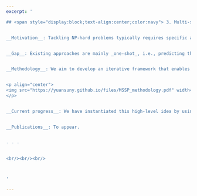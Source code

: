 ```yaml
---
excerpt: '

## <span style="display:block;text-align:center;color:navy"> 3. Multi-shot solution prediction for combinatorial optimisation </span> 


__Motivation__: Tackling NP-hard problems typically requires specific algorithmic design with extensive domain knowledge. To alleviate human effort in this costly process, we aim to develop enhanced machine learning (ML) techniques to predict the optimal solution for combinatorial optimisation problems. The predicted solution is likely infeasible; however, it can be utilized to boost a search method.


__Gap__: Existing approaches are mainly _one-shot_, i.e., predicting the optimal solution only once, followed by repairing the predicted solution using a search method. Such _one-shot_ approaches are inadequate in dealing with the high complexity of NP-hard problems, particularly problems that are highly constrained and/or contain multiple optimal (or near-optimal) solutions. 


__Methodology__: We aim to develop an iterative framework that enables an ML model to make _multi-shot_ predictions. The high-level idea of our iterative framework is illustrated in the following figure, where an ML model predicts optimal solutions to guide a search method, which in turn provides feedback to refine the prediction of the ML model. 


<p align="center">
<img src="https://yuansuny.github.io/files/MSSP_methodology.pdf" width="500" height="100"> 
</p>


__Current progress__: We have instantiated this high-level idea by using a probabilistic sampling method and a simple ML model with statistical features computed from samples of solutions. The initial results are very promising, and we see a lot of potential in this multi-shot solution prediction approach. 


__Publications__: To appear.


- - -


<br/><br/><br/>



'

---
```

